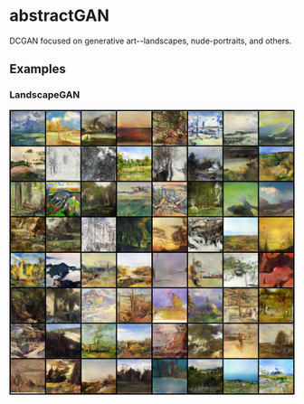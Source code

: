 # abstractGAN
DCGAN focused on generative art--landscapes, nude-portraits, and others.

## Examples
### LandscapeGAN
![alt text](results/fake_samples_epoch_099.png?raw=true)
